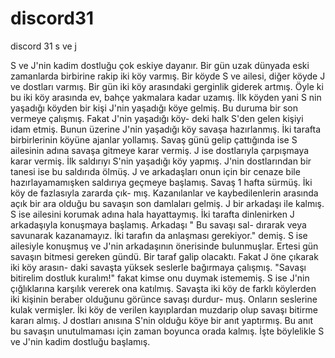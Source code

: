 # discord31
discord 31 s ve j

S ve J'nin kadim dostluğu çok eskiye dayanır. 
Bir gün uzak dünyada eski zamanlarda birbirine rakip iki köy varmış. Bir köyde S ve ailesi, diğer köyde J ve dostları varmış.
Bir gün iki köy arasındaki gerginlik giderek artmış. Öyle ki bu iki köy arasında ev, bahçe yakmalara kadar uzamış. İlk köyden 
yani S nin yaşadığı köyden bir kişi J'nin yaşadığı köye gelmiş. Bu duruma bir son vermeye çalışmış. Fakat J'nin yaşadığı köy-
deki halk S'den gelen kişiyi idam etmiş. Bunun üzerine J'nin yaşadığı köy savaşa hazırlanmış. İki tarafta birbirlerinin köyüne
ajanlar yollamış. Savaş günü gelip çattığında ise S ailesinin adına savaşa gitmeye karar vermiş. J ise dostlarıyla çarpışmaya
karar vermiş. İlk saldırıyı S'nin yaşadığı köy yapmış. J'nin dostlarından bir tanesi ise bu saldırıda ölmüş. J ve arkadaşları
onun için bir cenaze bile hazırlayamamışken saldırıya geçmeye başlamış. Savaş 1 hafta sürmüş. İki köy de fazlasıyla zararda çık-
mış. Kazanılanlar ve kaybedilenlerin arasında açık bir ara olduğu bu savaşın son damlaları gelmiş. J bir arkadaşı ile kalmış. S 
ise ailesini korumak adına hala hayattaymış. İki tarafta dinlenirken J arkadaşıyla konuşmaya başlamış. Arkadaşı " Bu savaşı sal-
dırarak veya savunarak kazanamayız. İki tarafın da anlaşması gerekiyor." demiş. S ise ailesiyle konuşmuş ve J'nin arkadaşının 
önerisinde bulunmuşlar. Ertesi gün savaşın bitmesi gereken gündü. Bir taraf galip olacaktı. Fakat J öne çıkarak iki köy arasın-
daki savaşta yüksek seslerle bağırmaya çalışmış. "Savaşı bitirelim dostluk kuralım!" fakat kimse onu duymak istememiş. S ise J'nin
çığlıklarına karşılık vererek ona katılmış. Savaşta iki köy de farklı köylerden iki kişinin beraber olduğunu görünce savaşı durdur-
muş. Onların seslerine kulak vermişler. İki köy de verilen kayıplardan muzdarip olup savaşı bitirme kararı almış. J dostları anısına
S'nin olduğu köye bir anıt yaptırmış. Bu anıt bu savaşın unutulmaması için zaman boyunca orada kalmış. İşte böylelikle S ve J'nin 
kadim dostluğu başlamış.
